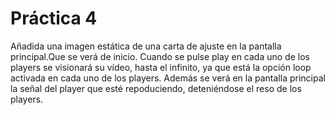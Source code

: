 # Práctica 4
Añadida una imagen estática de una carta de ajuste en la pantalla principal.Que se verá de inicio.
Cuando se pulse play en cada uno de los players se visionará su vídeo, hasta el infinito, ya que está la opción loop activada en cada uno de los players. Además se verá en la pantalla principal la señal del player que esté repoduciendo, deteniéndose el reso de los players.
